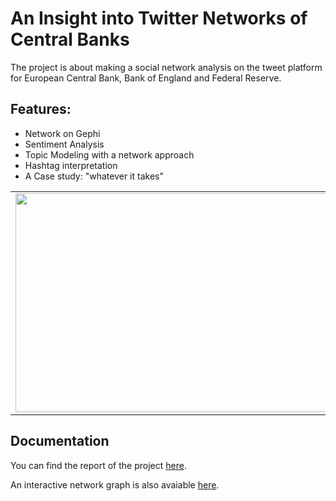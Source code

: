 # An Insight into Twitter Networks of Central Banks
The project is about making a social network analysis on the tweet platform for European Central Bank, Bank of England and Federal Reserve. 

## Features:

- Network on Gephi
- Sentiment Analysis
- Topic Modeling with a network approach
- Hashtag interpretation
- A Case study: "whatever it takes"


<div align="center">
 <table>
   <tr>
<td><img src="http://jevemanagerpsw.altervista.org/ntw_graph.png" width="600" height="350" /><br>
</td> 
   </tr>
  </table>
</div>



## Documentation

You can find the report of the project [here](https://github.com/andreramolivaz/ecb_boe_fed-social_network_analysis/blob/main/report/article_3.pdf).

An interactive network graph is also avaiable [here](https://andreramolivaz.github.io/CT0540-graph/).

